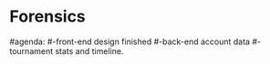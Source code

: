 # Forensics

#agenda: 
#-front-end design finished
#-back-end account data
#-tournament stats and timeline.
